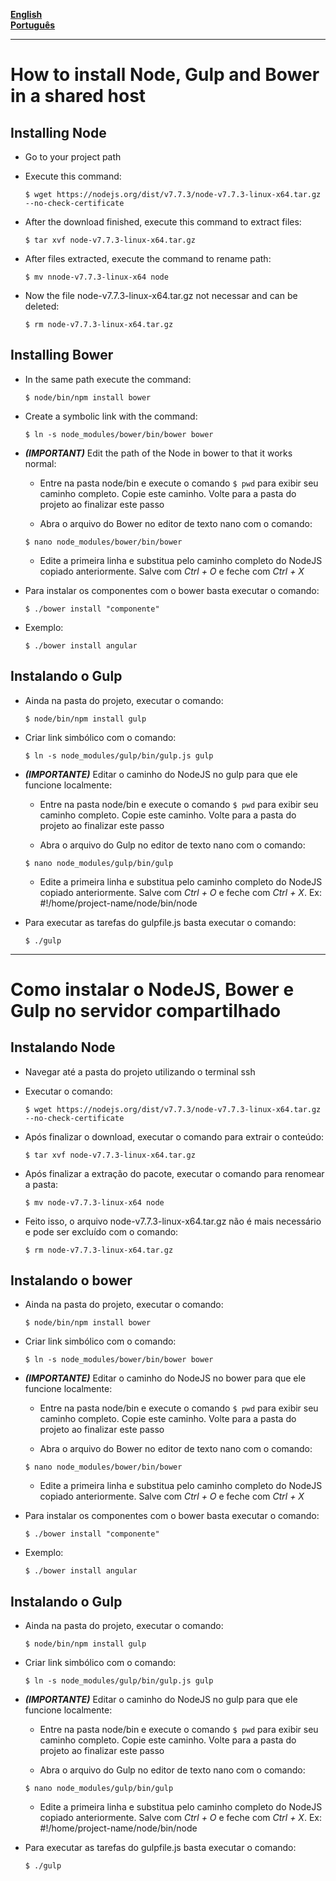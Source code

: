 **[English](#installing-node)**  
**[Português](#instalando-node)**  

---

# How to install Node, Gulp and Bower in a shared host

## Installing Node

- Go to your project path
- Execute this command: 
	```
	$ wget https://nodejs.org/dist/v7.7.3/node-v7.7.3-linux-x64.tar.gz --no-check-certificate
	```

- After the download finished, execute this command to extract files: 
	```
	$ tar xvf node-v7.7.3-linux-x64.tar.gz
	```	

- After files extracted, execute the command to rename path: 
	```
	$ mv nnode-v7.7.3-linux-x64 node
	```

- Now the file node-v7.7.3-linux-x64.tar.gz not necessar and can be deleted: 
	```
	$ rm node-v7.7.3-linux-x64.tar.gz
	```

## Installing Bower

- In the same path execute the command: 
	```
	$ node/bin/npm install bower
	```

- Create a symbolic link with the command: 
	```
	$ ln -s node_modules/bower/bin/bower bower
	```

- ***(IMPORTANT)*** Edit the path of the Node in bower to that it works normal:
	- Entre na pasta node/bin e execute o comando ```$ pwd``` para exibir seu caminho completo. Copie este caminho. Volte para a pasta do projeto ao finalizar este passo  
	
	- Abra o arquivo do Bower no editor de texto nano com o comando: 
	```
	$ nano node_modules/bower/bin/bower
	```

	- Edite a primeira linha e substitua pelo caminho completo do NodeJS copiado anteriormente. Salve com *Ctrl + O* e feche com  *Ctrl + X*

- Para instalar os componentes com o bower basta executar o comando: 
	```
	$ ./bower install "componente"
	```

- Exemplo:
	```
	$ ./bower install angular
	```

## Instalando o Gulp

- Ainda na pasta do projeto, executar o comando: 
	```
	$ node/bin/npm install gulp
	```

- Criar link simbólico com o comando: 
	```
	$ ln -s node_modules/gulp/bin/gulp.js gulp
	```
- ***(IMPORTANTE)*** Editar o caminho do NodeJS no gulp para que ele funcione localmente:
	- Entre na pasta node/bin e execute o comando ```$ pwd``` para exibir seu caminho completo. Copie este caminho. Volte para a pasta do projeto ao finalizar este passo  
	
	- Abra o arquivo do Gulp no editor de texto nano com o comando: 
	```
	$ nano node_modules/gulp/bin/gulp
	```

	- Edite a primeira linha e substitua pelo caminho completo do NodeJS copiado anteriormente. Salve com *Ctrl + O* e feche com  *Ctrl + X*. Ex: #!/home/project-name/node/bin/node

- Para executar as tarefas do gulpfile.js basta executar o comando: 
	```
	$ ./gulp
	```

---

# Como instalar o NodeJS, Bower e Gulp no servidor compartilhado

## Instalando Node

- Navegar até a pasta do projeto utilizando o terminal ssh
- Executar o comando: 
	```
	$ wget https://nodejs.org/dist/v7.7.3/node-v7.7.3-linux-x64.tar.gz --no-check-certificate
	```

- Após finalizar o download, executar o comando para extrair o conteúdo: 
	```
	$ tar xvf node-v7.7.3-linux-x64.tar.gz
	```	

- Após finalizar a extração do pacote, executar o comando para renomear a pasta: 
	```
	$ mv node-v7.7.3-linux-x64 node
	```

- Feito isso, o arquivo node-v7.7.3-linux-x64.tar.gz não é mais necessário e pode ser excluído com o comando: 
	```
	$ rm node-v7.7.3-linux-x64.tar.gz
	```

## Instalando o bower

- Ainda na pasta do projeto, executar o comando: 
	```
	$ node/bin/npm install bower
	```

- Criar link simbólico com o comando: 
	```
	$ ln -s node_modules/bower/bin/bower bower
	```

- ***(IMPORTANTE)*** Editar o caminho do NodeJS no bower para que ele funcione localmente:
	- Entre na pasta node/bin e execute o comando ```$ pwd``` para exibir seu caminho completo. Copie este caminho. Volte para a pasta do projeto ao finalizar este passo  
	
	- Abra o arquivo do Bower no editor de texto nano com o comando: 
	```
	$ nano node_modules/bower/bin/bower
	```

	- Edite a primeira linha e substitua pelo caminho completo do NodeJS copiado anteriormente. Salve com *Ctrl + O* e feche com  *Ctrl + X*

- Para instalar os componentes com o bower basta executar o comando: 
	```
	$ ./bower install "componente"
	```

- Exemplo:
	```
	$ ./bower install angular
	```

## Instalando o Gulp

- Ainda na pasta do projeto, executar o comando: 
	```
	$ node/bin/npm install gulp
	```

- Criar link simbólico com o comando: 
	```
	$ ln -s node_modules/gulp/bin/gulp.js gulp
	```
- ***(IMPORTANTE)*** Editar o caminho do NodeJS no gulp para que ele funcione localmente:
	- Entre na pasta node/bin e execute o comando ```$ pwd``` para exibir seu caminho completo. Copie este caminho. Volte para a pasta do projeto ao finalizar este passo  
	
	- Abra o arquivo do Gulp no editor de texto nano com o comando: 
	```
	$ nano node_modules/gulp/bin/gulp
	```

	- Edite a primeira linha e substitua pelo caminho completo do NodeJS copiado anteriormente. Salve com *Ctrl + O* e feche com  *Ctrl + X*. Ex: #!/home/project-name/node/bin/node

- Para executar as tarefas do gulpfile.js basta executar o comando: 
	```
	$ ./gulp
	```
